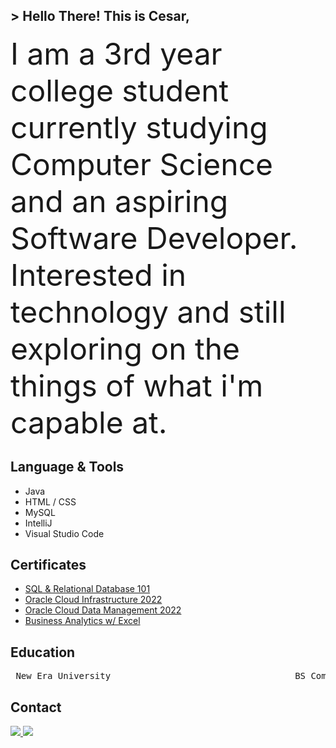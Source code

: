 <!-- Introduction -->
##  > Hello There! This is Cesar,

<!-- About Me -->
<font size="7"> I am a 3rd year college student currently studying Computer Science and an aspiring Software Developer. Interested in technology and still exploring on the things of what i'm capable at. </font>

<!-- Languanges -->
## Language & Tools
<ul>
  <li> Java </li>
  <li> HTML / CSS </li>
  <li> MySQL </li>
  <li> IntelliJ </li>
  <li> Visual Studio Code </li>  
</ul>

<!-- Certificates -->
## Certificates
<ul>
<li><a href="https://courses.cognitiveclass.ai/certificates/5b784c8931304ad3a0f74a630b191b48">SQL & Relational Database 101</a></li>
<li><a href="https://catalog-education.oracle.com/pls/certview/sharebadge?id=39C1FB3A127D661C565496F9472E99730F796B68696BD30D044C39E4697D737E">Oracle Cloud Infrastructure 2022</a></li>
<li><a href="https://catalog-education.oracle.com/pls/certview/sharebadge?id=8083721A3213730841BB443D2850C36C2DAFA0A05833F6BAB05B97FD37D86387">Oracle Cloud Data Management 2022</a></li>
<li><a href="https://simpli-web.app.link/e/VGIGCe5VTCb">Business Analytics w/ Excel</a></li>
</ul>
  
<!-- Education -->
## Education
<p align="middle">
<pre>
 New Era University                                   BS Computer Science                                    2021 - Present 
</pre>
</p>

<!-- Contact -->
## Contact
<a href = "mailto: cesar.jimenez@neu.edu.ph">
<img src="https://img.shields.io/badge/gmail-%23EA4335?style=for-the-badge&logo=gmail&logoColor=white"/>
</a>

<a href="https://www.linkedin.com/in/cesarjuliusjimenez">
 <img src="https://img.shields.io/badge/LinkedIn-%230A66C2?style=for-the-badge&logo=linkedin"/>
</a>
